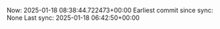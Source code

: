 Now: 2025-01-18 08:38:44.722473+00:00 Earliest commit since sync: None Last sync: 2025-01-18 06:42:50+00:00
